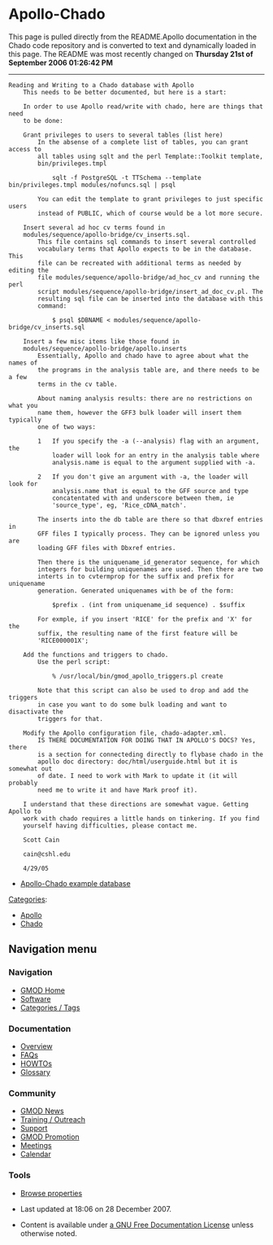 



<span id="top"></span>




# <span dir="auto">Apollo-Chado</span>









This page is pulled directly from the README.Apollo documentation in the
Chado code repository and is converted to text and dynamically loaded in
this page. The README was most recently changed on **Thursday 21st of
September 2006 01:26:42 PM**

------------------------------------------------------------------------

  

    Reading and Writing to a Chado database with Apollo
        This needs to be better documented, but here is a start:

        In order to use Apollo read/write with chado, here are things that need
        to be done:

        Grant privileges to users to several tables (list here)
            In the absense of a complete list of tables, you can grant access to
            all tables using sqlt and the perl Template::Toolkit template,
            bin/privileges.tmpl

                sqlt -f PostgreSQL -t TTSchema --template bin/privileges.tmpl modules/nofuncs.sql | psql

            You can edit the template to grant privileges to just specific users
            instead of PUBLIC, which of course would be a lot more secure.

        Insert several ad hoc cv terms found in
        modules/sequence/apollo-bridge/cv_inserts.sql.
            This file contains sql commands to insert several controlled
            vocabulary terms that Apollo expects to be in the database. This
            file can be recreated with additional terms as needed by editing the
            file modules/sequence/apollo-bridge/ad_hoc_cv and running the perl
            script modules/sequence/apollo-bridge/insert_ad_doc_cv.pl. The
            resulting sql file can be inserted into the database with this
            command:

                $ psql $DBNAME < modules/sequence/apollo-bridge/cv_inserts.sql

        Insert a few misc items like those found in
        modules/sequence/apollo-bridge/apollo.inserts
            Essentially, Apollo and chado have to agree about what the names of
            the programs in the analysis table are, and there needs to be a few
            terms in the cv table.

            About naming analysis results: there are no restrictions on what you
            name them, however the GFF3 bulk loader will insert them typically
            one of two ways:

            1   If you specify the -a (--analysis) flag with an argument, the
                loader will look for an entry in the analysis table where
                analysis.name is equal to the argument supplied with -a.

            2   If you don't give an argument with -a, the loader will look for
                analysis.name that is equal to the GFF source and type
                concatentated with and underscore between them, ie
                'source_type', eg, 'Rice_cDNA_match'.

            The inserts into the db table are there so that dbxref entries in
            GFF files I typically process. They can be ignored unless you are
            loading GFF files with Dbxref entries.

            Then there is the uniquename_id_generator sequence, for which
            integers for building uniquenames are used. Then there are two
            interts in to cvtermprop for the suffix and prefix for uniquename
            generation. Generated uniquenames with be of the form:

                $prefix . (int from uniquename_id sequence) . $suffix

            For exmple, if you insert 'RICE' for the prefix and 'X' for the
            suffix, the resulting name of the first feature will be
            'RICE000001X';

        Add the functions and triggers to chado.
            Use the perl script:

                % /usr/local/bin/gmod_apollo_triggers.pl create

            Note that this script can also be used to drop and add the triggers
            in case you want to do some bulk loading and want to disactivate the
            triggers for that.

        Modify the Apollo configuration file, chado-adapter.xml.
            IS THERE DOCUMENTATION FOR DOING THAT IN APOLLO'S DOCS? Yes, there
            is a section for connecteding directly to flybase chado in the
            apollo doc directory: doc/html/userguide.html but it is somewhat out
            of date. I need to work with Mark to update it (it will probably
            need me to write it and have Mark proof it).

        I understand that these directions are somewhat vague. Getting Apollo to
        work with chado requires a little hands on tinkering. If you find
        yourself having difficulties, please contact me.

        Scott Cain

        cain@cshl.edu

        4/29/05

  

- [Apollo-Chado example
  database](Apollo-Chado_example_database "Apollo-Chado example database")




[Categories](Special%3ACategories "Special%3ACategories"):

- [Apollo](Category%3AApollo "Category%3AApollo")
- [Chado](Category%3AChado "Category%3AChado")






## Navigation menu









### Navigation



- <span id="n-GMOD-Home">[GMOD Home](Main_Page)</span>
- <span id="n-Software">[Software](GMOD_Components)</span>
- <span id="n-Categories-.2F-Tags">[Categories /
  Tags](Categories)</span>




### Documentation



- <span id="n-Overview">[Overview](Overview)</span>
- <span id="n-FAQs">[FAQs](Category%3AFAQ)</span>
- <span id="n-HOWTOs">[HOWTOs](Category%3AHOWTO)</span>
- <span id="n-Glossary">[Glossary](Glossary)</span>




### Community



- <span id="n-GMOD-News">[GMOD News](GMOD_News)</span>
- <span id="n-Training-.2F-Outreach">[Training /
  Outreach](Training_and_Outreach)</span>
- <span id="n-Support">[Support](Support)</span>
- <span id="n-GMOD-Promotion">[GMOD Promotion](GMOD_Promotion)</span>
- <span id="n-Meetings">[Meetings](Meetings)</span>
- <span id="n-Calendar">[Calendar](Calendar)</span>




### Tools

- <span id="t-smwbrowselink"><a href="Special%253ABrowse/Apollo-2DChado" rel="smw-browse">Browse
  properties</a></span>



- <span id="footer-info-lastmod">Last updated at 18:06 on 28 December
  2007.</span>
<!-- - <span id="footer-info-viewcount">17,479 page views.</span> -->
- <span id="footer-info-copyright">Content is available under
  <a href="http://www.gnu.org/licenses/fdl-1.3.html" class="external"
  rel="nofollow">a GNU Free Documentation License</a> unless otherwise
  noted.</span>

<!-- -->



<!-- -->




